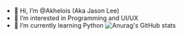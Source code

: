 - 👋 Hi, I’m @Akhelois (Aka Jason Lee)
- 👀 I’m interested in Programming and UI/UX
- 🌱 I’m currently learning Python
![Anurag's GitHub stats](https://github-readme-stats.vercel.app/api?username=anuraghazra&show=reviews,discussions_started,discussions_answered,prs_merged,prs_merged_percentage)

<!---
Akhelois/Akhelois is a ✨ special ✨ repository because its `README.md` (this file) appears on your GitHub profile.
You can click the Preview link to take a look at your changes.
--->
